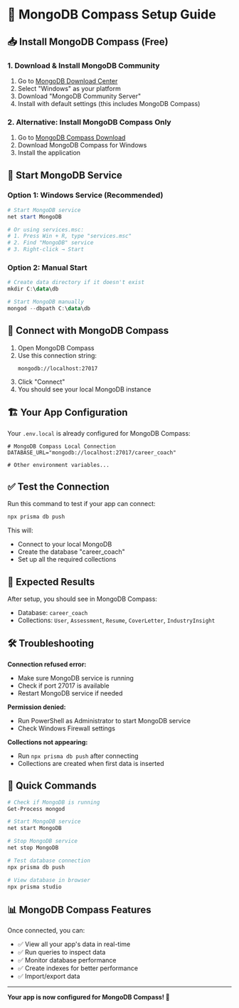 # 🧭 MongoDB Compass Setup Guide

## 📥 Install MongoDB Compass (Free)

### 1. Download & Install MongoDB Community
1. Go to [MongoDB Download Center](https://www.mongodb.com/try/download/community)
2. Select "Windows" as your platform
3. Download "MongoDB Community Server"
4. Install with default settings (this includes MongoDB Compass)

### 2. Alternative: Install MongoDB Compass Only
1. Go to [MongoDB Compass Download](https://www.mongodb.com/try/download/compass)
2. Download MongoDB Compass for Windows
3. Install the application

## 🚀 Start MongoDB Service

### Option 1: Windows Service (Recommended)
```powershell
# Start MongoDB service
net start MongoDB

# Or using services.msc:
# 1. Press Win + R, type "services.msc"
# 2. Find "MongoDB" service
# 3. Right-click → Start
```

### Option 2: Manual Start
```powershell
# Create data directory if it doesn't exist
mkdir C:\data\db

# Start MongoDB manually
mongod --dbpath C:\data\db
```

## 🔌 Connect with MongoDB Compass

1. Open MongoDB Compass
2. Use this connection string:
   ```
   mongodb://localhost:27017
   ```
3. Click "Connect"
4. You should see your local MongoDB instance

## 🏗️ Your App Configuration

Your `.env.local` is already configured for MongoDB Compass:

```env
# MongoDB Compass Local Connection
DATABASE_URL="mongodb://localhost:27017/career_coach"

# Other environment variables...
```

## ✅ Test the Connection

Run this command to test if your app can connect:

```bash
npx prisma db push
```

This will:
- Connect to your local MongoDB
- Create the database "career_coach"
- Set up all the required collections

## 🎯 Expected Results

After setup, you should see in MongoDB Compass:
- Database: `career_coach`
- Collections: `User`, `Assessment`, `Resume`, `CoverLetter`, `IndustryInsight`

## 🛠️ Troubleshooting

**Connection refused error:**
- Make sure MongoDB service is running
- Check if port 27017 is available
- Restart MongoDB service if needed

**Permission denied:**
- Run PowerShell as Administrator to start MongoDB service
- Check Windows Firewall settings

**Collections not appearing:**
- Run `npx prisma db push` after connecting
- Collections are created when first data is inserted

## 🔄 Quick Commands

```bash
# Check if MongoDB is running
Get-Process mongod

# Start MongoDB service
net start MongoDB

# Stop MongoDB service  
net stop MongoDB

# Test database connection
npx prisma db push

# View database in browser
npx prisma studio
```

## 📊 MongoDB Compass Features

Once connected, you can:
- ✅ View all your app's data in real-time
- ✅ Run queries to inspect data
- ✅ Monitor database performance
- ✅ Create indexes for better performance
- ✅ Import/export data

---

**Your app is now configured for MongoDB Compass! 🎉**

